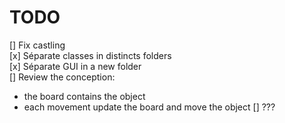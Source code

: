 # TODO

[] Fix castling  
[x] Séparate classes in distincts folders  
[x] Séparate GUI in a new folder  
[] Review the conception:  
- the board contains the object
- each movement update the board and move the object
[] ???
